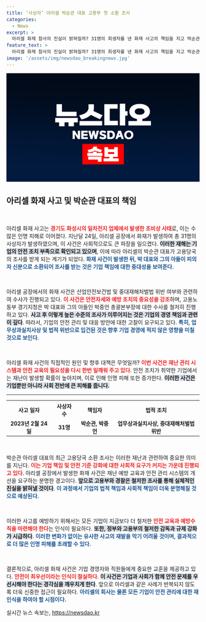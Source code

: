 ```yaml
---
title: ‘사상자’ 아리셀 박순관 대표 고용부 첫 소환 조사
categories:
  - News
excerpt: >
  아리셀 화재 참사의 진실이 밝혀질까? 31명의 희생자를 낸 화재 사고의 책임을 지고 박순관 대표와 아들 박중언 본부장이 경찰 조사를 받고 있다. 산업안전법 위반 혐의로 소환된 이들의 이야기 속, 안전의 불씨는 살아날 수 있을까? 클릭해 궁금증을 확인하세요!
feature_text: >
  아리셀 화재 참사의 진실이 밝혀질까? 31명의 희생자를 낸 화재 사고의 책임을 지고 박순관 대표와 아들 박중언 본부장이 경찰 조사를 받고 있다. 산업안전법 위반 혐의로 소환된 이들의 이야기 속, 안전의 불씨는 살아날 수 있을까? 클릭해 궁금증을 확인하세요!
image: '/assets/img/newsdao_breakingnews.jpg'
---
```


<p><img src="/assets/img/newsdao_breakingnews.jpg" alt="cryptoinkorea 속보" /></p>

<h2 data-ke-size="size26">아리셀 화재 사고 및 박순관 대표의 책임</h2>

<p data-ke-size="size16">&nbsp;</p>

<p>아리셀 화재 사고는 <b><span style="color: #ee2323;">경기도 화성시의 일차전지 업체에서 발생한 초비상 사태</span></b>로, 이는 수많은 인명 피해로 이어졌다. 지난달 24일, 아리셀 공장에서 화재가 발생하여 총 31명의 사상자가 발생하였으며, 이 사건은 사회적으로도 큰 파장을 일으켰다. <b><span style="background-color: #21538527;">이러한 재해는 기업의 안전 조치 부족으로 확인되고 있으며</span></b>, 이에 따라 아리셀의 박순관 대표가 고용당국의 조사를 받게 되는 계기가 되었다. <b><span style="color: #1a5490;">화재 사건이 발생한 뒤, 박 대표와 그의 아들이 피의자 신분으로 소환되어 조사를 받는 것은 기업 책임에 대한 중대성을 보여준다.</span></b></p>

<p data-ke-size="size16">&nbsp;</p>

<p>아리셀 공장에서의 화재 사건은 산업안전보건법 및 중대재해처벌법 위반 여부와 관련하여 수사가 진행되고 있다. <b><span style="color: #ee2323;">이 사건은 안전자세와 예방 조치의 중요성을 강조</span></b>하며, 고용노동부 경기지청은 박 대표와 그의 아들인 박중언 총괄본부장에 대한 수사를 철저히 진행하고 있다. <b><span style="background-color: #21538527;">사고 후 이렇게 높은 수준의 조사가 이루어지는 것은 기업의 경영 책임과 관련이 깊다</span></b>. 따라서, 기업의 안전 관리 및 대응 방안에 대한 고찰이 요구되고 있다. <b><span style="color: #1a5490;">특히, 업무상과실치사상 및 법적 위반으로 입건된 것은 향후 기업 경영에 적지 않은 영향을 미칠 것으로 보인다.</span></b></p>

<p data-ke-size="size16">&nbsp;</p>

<p>아리셀 화재 사건의 직접적인 원인 및 향후 대책은 무엇일까? <b><span style="color: #ee2323;">이번 사건은 재난 관리 시스템과 안전 교육의 필요성을 다시 한번 일깨워 주고 있다</span></b>. 안전 조치가 취약한 기업에서는 재난이 발생할 확률이 높아지며, 이로 인해 인명 피해 또한 증가한다. <b><span style="background-color: #21538527;">이러한 사건은 기업뿐만 아니라 사회 전반에 큰 피해를 줍니다.</span></b></p>

<hr />

<table style="width: 100%; border-collapse: collapse;">
  <tr>
    <th style="text-align: center;"><b>사고 일자</b></th>
    <th style="text-align: center;"><b>사상자 수</b></th>
    <th style="text-align: center;"><b>책임자</b></th>
    <th style="text-align: center;"><b>법적 조치</b></th>
  </tr>
  <tr>
    <td style="text-align: center; height: 17px;"><b>2023년 2월 24일</b></td>
    <td style="text-align: center; height: 17px;"><b>31명</b></td>
    <td style="text-align: center; height: 17px;"><b>박순관, 박중언</b></td>
    <td style="text-align: center; height: 17px;"><b>업무상과실치사상, 중대재해처벌법 위반</b></td>
  </tr>
</table>

<p data-ke-size="size16">&nbsp;</p>

<p>박순관 아리셀 대표의 최근 고용당국 소환 조사는 이러한 재난과 관련하여 중요한 의미를 지닌다. <b><span style="color: #ee2323;">이는 기업 책임 및 안전 기준 강화에 대한 사회적 요구가 커지는 가운데 진행되고 있다</span></b>. 아리셀 공장에서 발생한 화재 사건은 재난 예방 교육과 안전 관리 시스템의 개선을 요구하는 분명한 경고이다. <b><span style="background-color: #21538527;">앞으로 고용부와 경찰은 철저한 조사를 통해 실체적인 진실을 밝혀낼 것이다</span></b>. <b><span style="color: #1a5490;">이 과정에서 기업의 법적 책임과 사회적 책임이 더욱 분명해질 것으로 예상된다.</span></b> </p>

<p data-ke-size="size16">&nbsp;</p>

<p>이러한 사고를 예방하기 위해서는 모든 기업이 지금보다 더 철저한 <b><span style="color: #ee2323;">안전 교육과 예방수칙을 마련해야 한다</span></b>는 인식이 필요하다. <b><span style="background-color: #21538527;">또한, 정부와 고용부의 철저한 감독과 규제 강화가 시급하다</span></b>. <b><span style="color: #1a5490;">이러한 변화가 없이는 유사한 사고의 재발을 막기 어려울 것이며, 결과적으로 더 많은 인명 피해를 초래할 수 있다.</span></b> </p>

<p data-ke-size="size16">&nbsp;</p>

<p>결론적으로, 아리셀 화재 사건은 기업 경영자와 직원들에게 중요한 교훈을 제공하고 있다. <b><span style="color: #ee2323;">안전이 최우선이라는 인식이 절실하다</span></b>. <b><span style="background-color: #21538527;">이 사건은 기업과 사회가 함께 안전 문제를 우선시해야 한다는 경각심을 깨우치게 한다</span></b>. 앞으로 아리셀과 같은 사례가 반복되지 않도록 더욱 신중한 접근이 필요하다. <b><span style="color: #1a5490;">아리셀의 회사는 물론 모든 기업이 안전 관리에 대한 재인식을 하여야 할 시점이다.</span></b></p>
실시간 뉴스 속보는, <a href="https://newsdao.kr" rel="dofollow">https://newsdao.kr</a>


